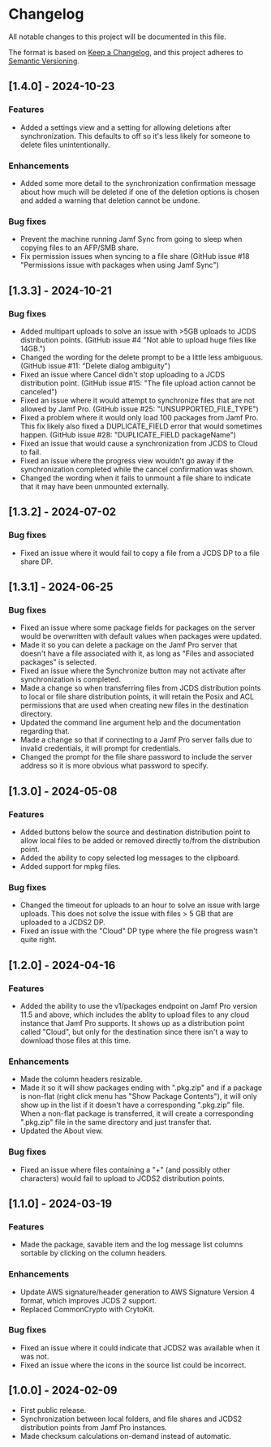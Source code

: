# Changelog
All notable changes to this project will be documented in this file.

The format is based on [Keep a Changelog](https://keepachangelog.com/en/1.0.0/),
and this project adheres to [Semantic Versioning](https://semver.org/spec/v2.0.0.html).

## [1.4.0] - 2024-10-23
### Features
- Added a settings view and a setting for allowing deletions after synchronization. This defaults to off so it's less likely for someone to delete files unintentionally.
### Enhancements
- Added some more detail to the synchronization confirmation message about how much will be deleted if one of the deletion options is chosen and added a warning that deletion cannot be undone.
### Bug fixes
- Prevent the machine running Jamf Sync from going to sleep when copying files to an AFP/SMB share.
- Fix permission issues when syncing to a file share (GitHub issue #18 "Permissions issue with packages when using Jamf Sync")

## [1.3.3] - 2024-10-21
### Bug fixes
- Added multipart uploads to solve an issue with >5GB uploads to JCDS distribution points. (GitHub issue #4 "Not able to upload huge files like 14GB.")
- Changed the wording for the delete prompt to be a little less ambiguous. (GitHub issue #11: "Delete dialog ambiguity")
- Fixed an issue where Cancel didn't stop uploading to a JCDS distribution point. (GitHub issue #15: "The file upload action cannot be canceled")
- Fixed an issue where it would attempt to synchronize files that are not allowed by Jamf Pro. (GitHub issue #25: "UNSUPPORTED_FILE_TYPE")
- Fixed a problem where it would only load 100 packages from Jamf Pro. This fix likely also fixed a DUPLICATE_FIELD error that would sometimes happen. (GitHub issue #28: "DUPLICATE_FIELD packageName")
- Fixed an issue that would cause a synchronization from JCDS to Cloud to fail.
- Fixed an issue where the progress view wouldn't go away if the synchronization completed while the cancel confirmation was shown.
- Changed the wording when it fails to unmount a file share to indicate that it may have been unmounted externally.

## [1.3.2] - 2024-07-02
### Bug fixes
- Fixed an issue where it would fail to copy a file from a JCDS DP to a file share DP.

## [1.3.1] - 2024-06-25
### Bug fixes
- Fixed an issue where some package fields for packages on the server would be overwritten with default values when packages were updated.
- Made it so you can delete a package on the Jamf Pro server that doesn't have a file associated with it, as long as "Files and associated packages" is selected.
- Fixed an issue where the Synchronize button may not activate after synchronization is completed.
- Made a change so when transferring files from JCDS distribution points to local or file share distribution points, it will retain the Posix and ACL permissions that are used when creating new files in the destination directory.
- Updated the command line argument help and the documentation regarding that.
- Made a change so that if connecting to a Jamf Pro server fails due to invalid credentials, it will prompt for credentials.
- Changed the prompt for the file share password to include the server address so it is more obvious what password to specify.

## [1.3.0] - 2024-05-08
### Features
- Added buttons below the source and destination distribution point to allow local files to be added or removed directly to/from the distribution point.
- Added the ability to copy selected log messages to the clipboard.
- Added support for mpkg files.
### Bug fixes
- Changed the timeout for uploads to an hour to solve an issue with large uploads. This does not solve the issue with files > 5 GB that are uploaded to a JCDS2 DP.
- Fixed an issue with the "Cloud" DP type where the file progress wasn't quite right.

## [1.2.0] - 2024-04-16
### Features
- Added the ability to use the v1/packages endpoint on Jamf Pro version 11.5 and above, which includes the ablity to upload files to any cloud instance that Jamf Pro supports. It shows up as a distribution point called "Cloud", but only for the destination since there isn't a way to download those files at this time.
### Enhancements
- Made the column headers resizable.
- Made it so it will show packages ending with ".pkg.zip" and if a package is non-flat (right click menu has "Show Package Contents"), it will only show up in the list if it doesn't have a corresponding ".pkg.zip" file. When a non-flat package is transferred, it will create a corresponding ".pkg.zip" file in the same directory and just transfer that.
- Updated the About view.
### Bug fixes
- Fixed an issue where files containing a "+" (and possibly other characters) would fail to upload to JCDS2 distribution points.

## [1.1.0] - 2024-03-19
### Features
- Made the package, savable item and the log message list columns sortable by clicking on the column headers.
### Enhancements
- Update AWS signature/header generation to AWS Signature Version 4 format, which improves JCDS 2 support.
- Replaced CommonCrypto with CrytoKit.
### Bug fixes
- Fixed an issue where it could indicate that JCDS2 was available when it was not.
- Fixed an issue where the icons in the source list could be incorrect.

## [1.0.0] - 2024-02-09
- First public release.
- Synchronization between local folders, and file shares and JCDS2 distribution points from Jamf Pro instances.
- Made checksum calculations on-demand instead of automatic.
